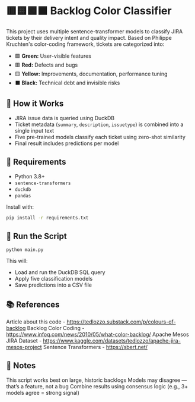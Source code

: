# 🟥🟨🟩⬛ Backlog Color Classifier

This project uses multiple sentence-transformer models to classify JIRA tickets by their delivery intent and quality impact. Based on Philippe Kruchten's color-coding framework, tickets are categorized into:

- 🟩 **Green:** User-visible features
- 🟥 **Red:** Defects and bugs
- 🟨 **Yellow:** Improvements, documentation, performance tuning
- ⬛ **Black:** Technical debt and invisible risks

## 🚀 How it Works

- JIRA issue data is queried using DuckDB
- Ticket metadata (`summary`, `description`, `issuetype`) is combined into a single input text
- Five pre-trained models classify each ticket using zero-shot similarity
- Final result includes predictions per model

## 🧠 Requirements

- Python 3.8+
- `sentence-transformers`
- `duckdb`
- `pandas`

Install with:
```bash
pip install -r requirements.txt
```

## 🧪 Run the Script

`python main.py`

This will:

* Load and run the DuckDB SQL query
* Apply five classification models
* Save predictions into a CSV file

## 📚 References
Article about this code - https://tedlozzo.substack.com/p/colours-of-backlog 
Backlog Color Coding - https://www.infoq.com/news/2010/05/what-color-backlog/
Apache Mesos JIRA Dataset - https://www.kaggle.com/datasets/tedlozzo/apache-jira-mesos-project 
Sentence Transformers - https://sbert.net/ 

## 📌 Notes
This script works best on large, historic backlogs
Models may disagree — that’s a feature, not a bug
Combine results using consensus logic (e.g., 3+ models agree = strong signal)